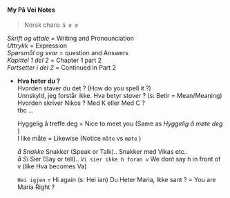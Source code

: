#### My På Vei Notes

>Norsk chars:  `å ø æ`

*Skrift og uttale* = Writing and Pronounciation  
*Uttrykk* = Expression  
*Spørsmål og svar* = question and Answers  
*Kapittel 1 del 2* = Chapter 1 part 2  
*Fortsetter i del 2* = Continued in Part 2  

- **Hva heter du ?**  
  Hvorden staver du det ? (How do you spell it ?)  
  Unnskyld, jeg forstår ikke. Hva betyr *staver* ? (s: Betir = Mean/Meaning)  
  Hvorden skriver Nikos ? Med K eller Med C ?  
  tbc ...
    
  Hyggelig å treffe deg = Nice to meet you (Same as *Hyggelig å møte deg* )  
  I like måte = Likewise (Notice `måte` vs `møte` )

  *å Snakke* Snakker (Speak or Talk).. Snakker med Vikas etc..  
  *å Si* Sier (Say or tell).. `Vi sier ikke h foran v` We dont say h in front of v (like Hva becomes Va)

  `Hei igjen` = Hi again (s: Hei ian)
  Du Heter Maria, Ikke sant ? = You are Maria Right ?  

   

  
  
